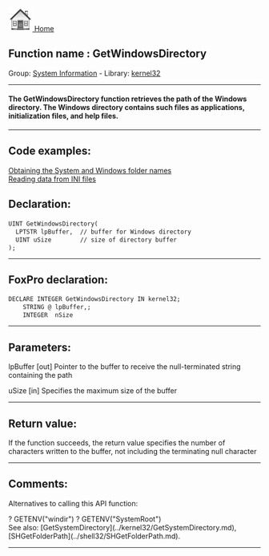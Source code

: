 [<img src="../../images/home.png"> Home ](https://github.com/VFPX/Win32API)  

## Function name : GetWindowsDirectory
Group: [System Information](../../functions_group.md#System_Information)  -  Library: [kernel32](../../Libraries.md#kernel32)  
***  


#### The GetWindowsDirectory function retrieves the path of the Windows directory. The Windows directory contains such files as applications, initialization files, and help files.

***  


## Code examples:
[Obtaining the System and Windows folder names](../../samples/sample_005.md)  
[Reading data from INI files](../../samples/sample_133.md)  

## Declaration:
```foxpro  
UINT GetWindowsDirectory(
  LPTSTR lpBuffer,  // buffer for Windows directory
  UINT uSize        // size of directory buffer
);  
```  
***  


## FoxPro declaration:
```foxpro  
DECLARE INTEGER GetWindowsDirectory IN kernel32;
	STRING @ lpBuffer,;
	INTEGER  nSize  
```  
***  


## Parameters:
lpBuffer 
[out] Pointer to the buffer to receive the null-terminated string containing the path

uSize 
[in] Specifies the maximum size of the buffer  
***  


## Return value:
If the function succeeds, the return value specifies the number of characters written to the buffer, not including the terminating null character  
***  


## Comments:
Alternatives to calling this API function:  
<div class="precode">? GETENV("windir")  
? GETENV("SystemRoot")  
</div>  
See also: [GetSystemDirectory](../kernel32/GetSystemDirectory.md), [SHGetFolderPath](../shell32/SHGetFolderPath.md).  
  
***  

